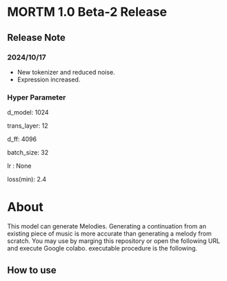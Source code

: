 # MORTM 1.0 Beta-2 Release

## Release Note

### 2024/10/17
* New tokenizer and reduced noise.
* Expression increased.

### Hyper Parameter
d_model: 1024

trans_layer: 12

d_ff: 4096

batch_size: 32

lr : None

loss(min): 2.4

# About
This model can generate Melodies.
Generating a continuation from an existing piece of music is more accurate than generating a melody from scratch.
You may use by marging this repository or open the following URL and execute Google colabo. 
executable procedure is the following.

## How to use
